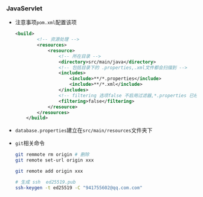 ###  JavaServlet

+ 注意事项`pom.xml`配置该项

  ```xml
  <build>
          <!-- 资源处理 -->
          <resources>
              <resource>
                  <!-- 所在目录 -->
                  <directory>src/main/java</directory>
                  <!-- 包括目录下的 .properties,.xml文件都会扫描到 -->
                  <includes>
                      <include>**/*.properties</include>
                      <include>**/*.xml</include>
                  </includes>
                  <!-- filtering 选项false 不启用过滤器,*.properties 已经起到过滤作用了  -->
                  <filtering>false</filtering>
              </resource>
          </resources>
      </build>
  ```

+ `database.properties`建立在`src/main/resources`文件夹下

+ `git`相关命令

  ```bash
  git remmote rm origin # 删除
  git remote set-url origin xxx
  
  git remote add origin xxx
  
  # 生成 ssh  ed25519.pub
  ssh-keygen -t ed25519 -C "941755602@qq.com.com"
  
  
  ```

  


